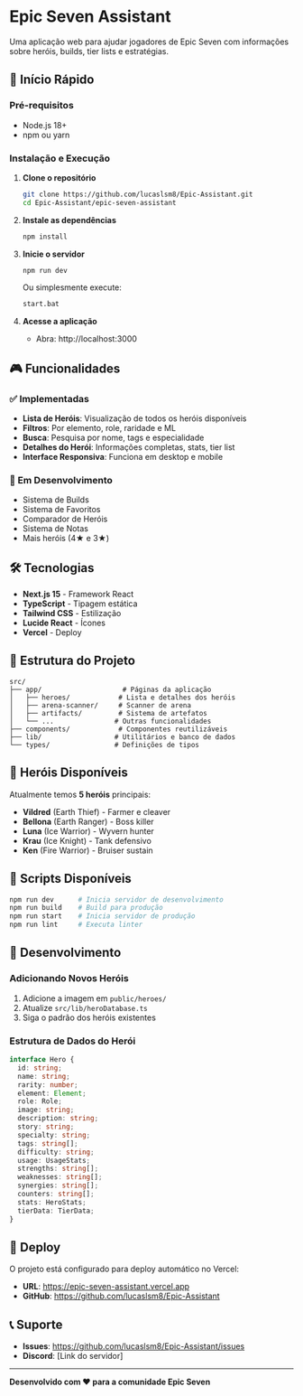 # Epic Seven Assistant

Uma aplicação web para ajudar jogadores de Epic Seven com informações sobre heróis, builds, tier lists e estratégias.

## 🚀 Início Rápido

### Pré-requisitos
- Node.js 18+ 
- npm ou yarn

### Instalação e Execução

1. **Clone o repositório**
   ```bash
   git clone https://github.com/lucaslsm8/Epic-Assistant.git
   cd Epic-Assistant/epic-seven-assistant
   ```

2. **Instale as dependências**
   ```bash
   npm install
   ```

3. **Inicie o servidor**
   ```bash
   npm run dev
   ```
   
   Ou simplesmente execute:
   ```bash
   start.bat
   ```

4. **Acesse a aplicação**
   - Abra: http://localhost:3000

## 🎮 Funcionalidades

### ✅ Implementadas
- **Lista de Heróis**: Visualização de todos os heróis disponíveis
- **Filtros**: Por elemento, role, raridade e ML
- **Busca**: Pesquisa por nome, tags e especialidade
- **Detalhes do Herói**: Informações completas, stats, tier list
- **Interface Responsiva**: Funciona em desktop e mobile

### 🚧 Em Desenvolvimento
- Sistema de Builds
- Sistema de Favoritos
- Comparador de Heróis
- Sistema de Notas
- Mais heróis (4★ e 3★)

## 🛠️ Tecnologias

- **Next.js 15** - Framework React
- **TypeScript** - Tipagem estática
- **Tailwind CSS** - Estilização
- **Lucide React** - Ícones
- **Vercel** - Deploy

## 📁 Estrutura do Projeto

```
src/
├── app/                    # Páginas da aplicação
│   ├── heroes/            # Lista e detalhes dos heróis
│   ├── arena-scanner/     # Scanner de arena
│   ├── artifacts/         # Sistema de artefatos
│   └── ...               # Outras funcionalidades
├── components/            # Componentes reutilizáveis
├── lib/                  # Utilitários e banco de dados
└── types/                # Definições de tipos
```

## 🎯 Heróis Disponíveis

Atualmente temos **5 heróis** principais:
- **Vildred** (Earth Thief) - Farmer e cleaver
- **Bellona** (Earth Ranger) - Boss killer
- **Luna** (Ice Warrior) - Wyvern hunter
- **Krau** (Ice Knight) - Tank defensivo
- **Ken** (Fire Warrior) - Bruiser sustain

## 🔧 Scripts Disponíveis

```bash
npm run dev      # Inicia servidor de desenvolvimento
npm run build    # Build para produção
npm run start    # Inicia servidor de produção
npm run lint     # Executa linter
```

## 📝 Desenvolvimento

### Adicionando Novos Heróis
1. Adicione a imagem em `public/heroes/`
2. Atualize `src/lib/heroDatabase.ts`
3. Siga o padrão dos heróis existentes

### Estrutura de Dados do Herói
```typescript
interface Hero {
  id: string;
  name: string;
  rarity: number;
  element: Element;
  role: Role;
  image: string;
  description: string;
  story: string;
  specialty: string;
  tags: string[];
  difficulty: string;
  usage: UsageStats;
  strengths: string[];
  weaknesses: string[];
  synergies: string[];
  counters: string[];
  stats: HeroStats;
  tierData: TierData;
}
```

## 🚀 Deploy

O projeto está configurado para deploy automático no Vercel:
- **URL**: https://epic-seven-assistant.vercel.app
- **GitHub**: https://github.com/lucaslsm8/Epic-Assistant

## 📞 Suporte

- **Issues**: https://github.com/lucaslsm8/Epic-Assistant/issues
- **Discord**: [Link do servidor]

---

**Desenvolvido com ❤️ para a comunidade Epic Seven**
